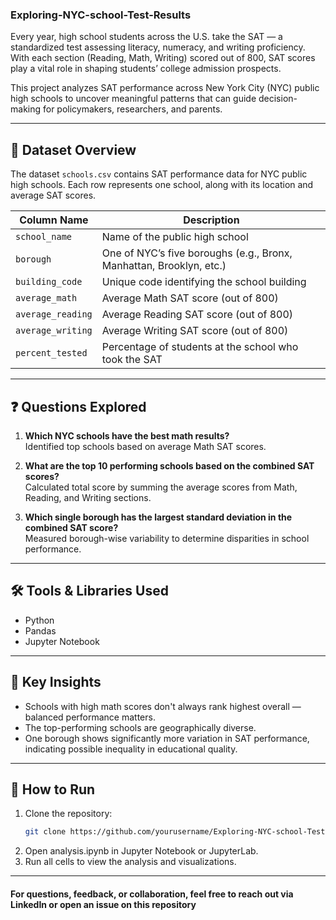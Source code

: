 ### Exploring-NYC-school-Test-Results


Every year, high school students across the U.S. take the SAT — a standardized test assessing literacy, numeracy, and writing proficiency. With each section (Reading, Math, Writing) scored out of 800, SAT scores play a vital role in shaping students’ college admission prospects.

This project analyzes SAT performance across New York City (NYC) public high schools to uncover meaningful patterns that can guide decision-making for policymakers, researchers, and parents.

---

## 📁 Dataset Overview

The dataset `schools.csv` contains SAT performance data for NYC public high schools. Each row represents one school, along with its location and average SAT scores.

| Column Name       | Description                                                                 |
|-------------------|-----------------------------------------------------------------------------|
| `school_name`     | Name of the public high school                                              |
| `borough`         | One of NYC’s five boroughs (e.g., Bronx, Manhattan, Brooklyn, etc.)         |
| `building_code`   | Unique code identifying the school building                                 |
| `average_math`    | Average Math SAT score (out of 800)                                         |
| `average_reading` | Average Reading SAT score (out of 800)                                      |
| `average_writing` | Average Writing SAT score (out of 800)                                      |
| `percent_tested`  | Percentage of students at the school who took the SAT                       |

---

## ❓ Questions Explored

1. **Which NYC schools have the best math results?**  
   Identified top schools based on average Math SAT scores.

2. **What are the top 10 performing schools based on the combined SAT scores?**  
   Calculated total score by summing the average scores from Math, Reading, and Writing sections.

3. **Which single borough has the largest standard deviation in the combined SAT score?**  
   Measured borough-wise variability to determine disparities in school performance.

---

## 🛠️ Tools & Libraries Used

- Python
- Pandas
- Jupyter Notebook

---

## 📌 Key Insights

- Schools with high math scores don't always rank highest overall — balanced performance matters.
- The top-performing schools are geographically diverse.
- One borough shows significantly more variation in SAT performance, indicating possible inequality in educational quality.

---

## 🚀 How to Run

1. Clone the repository:
   ```bash
   git clone https://github.com/yourusername/Exploring-NYC-school-Test-Res.git

2. Open analysis.ipynb in Jupyter Notebook or JupyterLab.
3. Run all cells to view the analysis and visualizations.

---
#### For questions, feedback, or collaboration, feel free to reach out via LinkedIn or open an issue on this repository

